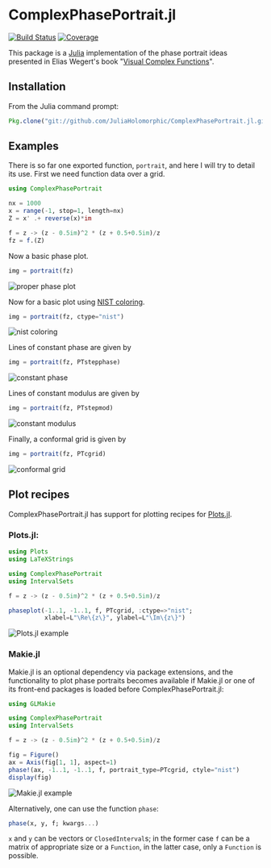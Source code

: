 # ComplexPhasePortrait.jl

[![Build Status](https://github.com/JuliaHolomorphic/ComplexPhasePortrait.jl/workflows/CI/badge.svg)](https://github.com/JuliaHolomorphic/ComplexPhasePortrait.jl/actions)
[![Coverage](https://codecov.io/gh/JuliaHolomorphic/ComplexPhasePortrait.jl/branch/master/graph/badge.svg)](https://codecov.io/gh/JuliaHolomorphic/ComplexPhasePortrait.jl)

This package is a [Julia](http://julialang.org) implementation of the phase portrait ideas presented in Elias Wegert's book "[Visual Complex Functions](http://www.visual.wegert.com)".

## Installation

From the Julia command prompt:
```julia
Pkg.clone("git://github.com/JuliaHolomorphic/ComplexPhasePortrait.jl.git")
```

## Examples

There is so far one exported function, `portrait`, and here I will try to detail its use. First we need function data over a grid.
```julia
using ComplexPhasePortrait

nx = 1000
x = range(-1, stop=1, length=nx)
Z = x' .+ reverse(x)*im

f = z -> (z - 0.5im)^2 * (z + 0.5+0.5im)/z
fz = f.(Z)
```

Now a basic phase plot.
```julia
img = portrait(fz)
```
![proper phase plot](doc/figures/proper.png)

Now for a basic plot using [NIST coloring](http://dlmf.nist.gov/help/vrml/aboutcolor).
```julia
img = portrait(fz, ctype="nist")
```
![nist coloring](doc/figures/nist.png)

Lines of constant phase are given by
```julia
img = portrait(fz, PTstepphase)
```
![constant phase](doc/figures/stepphase.png)

Lines of constant modulus are given by
```julia
img = portrait(fz, PTstepmod)
```
![constant modulus](doc/figures/stepmod.png)

Finally, a conformal grid is given by
```julia
img = portrait(fz, PTcgrid)
```
![conformal grid](doc/figures/cgrid.png)

## Plot recipes

ComplexPhasePortrait.jl has support for plotting recipes for
[Plots.jl](https://github.com/JuliaPlots/Plots.jl).

### Plots.jl:
```julia
using Plots
using LaTeXStrings

using ComplexPhasePortrait
using IntervalSets

f = z -> (z - 0.5im)^2 * (z + 0.5+0.5im)/z

phaseplot(-1..1, -1..1, f, PTcgrid, :ctype=>"nist";
          xlabel=L"\Re\{z\}", ylabel=L"\Im\{z\}")
```
![Plots.jl example](doc/figures/plots.jl.png)

### Makie.jl

Makie.jl is an optional dependency via package extensions, and the
functionality to plot phase portraits becomes available if Makie.jl or
one of its front-end packages is loaded before
ComplexPhasePortrait.jl:

```julia
using GLMakie

using ComplexPhasePortrait
using IntervalSets

f = z -> (z - 0.5im)^2 * (z + 0.5+0.5im)/z

fig = Figure()
ax = Axis(fig[1, 1], aspect=1)
phase!(ax, -1..1, -1..1, f, portrait_type=PTcgrid, ctyle="nist")
display(fig)
```
![Makie.jl example](doc/figures/makie.jl.png)

Alternatively, one can use the function `phase`:
```julia
phase(x, y, f; kwargs...)
```

`x` and `y` can be vectors or `ClosedInterval`s; in the former case
`f` can be a matrix of appropriate size or a `Function`, in the latter
case, only a `Function` is possible.
